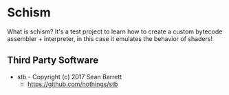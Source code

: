 # Schism

What is schism? It's a test project to learn how to create a custom bytecode assembler + interpreter, in this case it emulates the behavior of shaders!

## Third Party Software
* stb - Copyright (c) 2017 Sean Barrett 
  * https://github.com/nothings/stb
